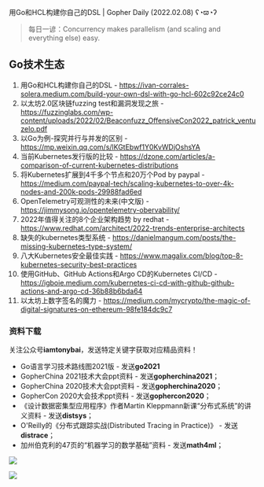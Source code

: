 用Go和HCL构建你自己的DSL | Gopher Daily (2022.02.08) ʕ◔ϖ◔ʔ

>每日一谚：Concurrency makes parallelism (and scaling and everything else) easy.

## Go技术生态

1. 用Go和HCL构建你自己的DSL - https://ivan-corrales-solera.medium.com/build-your-own-dsl-with-go-hcl-602c92ce24c0
2. 以太坊2.0区块链fuzzing test和漏洞发现之旅 - https://fuzzinglabs.com/wp-content/uploads/2022/02/Beaconfuzz_OffensiveCon2022_patrick_ventuzelo.pdf
3. 以Go为例-探究并行与并发的区别 - https://mp.weixin.qq.com/s/lKGtEbwf1Y0KvWDjOshsYA
4. 当前Kubernetes发行版的比较 - https://dzone.com/articles/a-comparison-of-current-kubernetes-distributions
5. 将Kubernetes扩展到4千多个节点和20万个Pod by paypal - https://medium.com/paypal-tech/scaling-kubernetes-to-over-4k-nodes-and-200k-pods-29988fad6ed
6. OpenTelemetry可观测性的未来(中文版) - https://jimmysong.io/opentelemetry-obervability/
7. 2022年值得关注的8个企业架构趋势 by redhat - https://www.redhat.com/architect/2022-trends-enterprise-architects
8. 缺失的kubernetes类型系统 - https://danielmangum.com/posts/the-missing-kubernetes-type-system/
9. 八大Kubernetes安全最佳实践 - https://www.magalix.com/blog/top-8-kubernetes-security-best-practices 
10. 使用GitHub、GitHub Actions和Argo CD的Kubernetes CI/CD - https://igboie.medium.com/kubernetes-ci-cd-with-github-github-actions-and-argo-cd-36b88b6bda64
11. 以太坊上数字签名的魔力 - https://medium.com/mycrypto/the-magic-of-digital-signatures-on-ethereum-98fe184dc9c7

### 资料下载

关注公众号**iamtonybai**，发送特定关键字获取对应精品资料！

* Go语言学习技术路线图2021版 - 发送**go2021**
* GopherChina 2021技术大会ppt资料 - 发送**gopherchina2021**；
* GopherChina 2020技术大会ppt资料 - 发送**gopherchina2020**；
* GopherCon 2020大会技术ppt资料 - 发送**gophercon2020**；
* 《设计数据密集型应用程序》作者Martin Kleppmann新课“分布式系统”的讲义资料 - 发送**distsys**；
* O'Reilly的《分布式跟踪实战(Distributed Tracing in Practice)》 - 发送**distrace**；
* 加州伯克利的47页的“机器学习的数学基础”资料 - 发送**math4ml**；

![](https://mmbiz.qpic.cn/mmbiz_png/cH6WzfQ94mb54jsFJZ3Knmz8obUsf3PBShthmdSw5E01TcYmUReGkj0BWpxHak1HlnlzHvLmKax53YSGr7aNlA/0?wx_fmt=png)

![](https://mmbiz.qpic.cn/mmbiz_png/cH6WzfQ94mb54jsFJZ3Knmz8obUsf3PBrSoqeMvoWCticN2cpU64fJ0FYQdXJhP7ia7WRh8628uOAsQYeE2NibRRw/0?wx_fmt=png)

